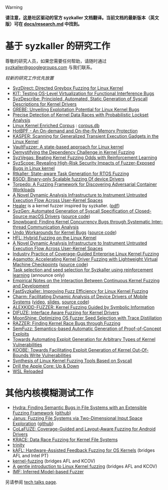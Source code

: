 > [!WARNING]
>
> **请注意，这是社区驱动的官方 syzkaller 文档翻译。当前文档的最新版本（英文版）可在 [docs/research.md](/docs/research.md) 中找到。**

# 基于 syzkaller 的研究工作

尊敬的研究人员，如果您需要任何帮助，请随时通过 syzkaller@googlegroups.com 与我们联系。

_较新的研究工作优先放置_
* [SyzDirect: Directed Greybox Fuzzing for Linux Kernel](https://dl.acm.org/doi/abs/10.1145/3576915.3623146)
* [KIT: Testing OS-Level Virtualization for Functional Interference Bugs](https://doi.org/10.1145/3575693.3575731)
* [SyzDescribe: Principled, Automated, Static Generation of Syscall Descriptions for Kernel Drivers](https://github.com/seclab-ucr/SyzDescribe)
* [GREBE: Unveiling Exploitation Potential for Linux Kernel Bugs](https://zplin.me/papers/GREBE.pdf)
* [Precise Detection of Kernel Data Races with Probabilistic Lockset Analysis](https://www.cs.columbia.edu/~gabe/files/oakland2023_pla.pdf)
* [Linux Kernel Enriched Corpus](https://github.com/cmu-pasta/linux-kernel-enriched-corpus) : [corpus.db](https://github.com/cmu-pasta/linux-kernel-enriched-corpus/raw/main/corpus.db)
* [HotBPF - An On-demand and On-the-fly Memory Protection](https://www.youtube.com/watch?v=1KSLTsgxaSU)
* [KASPER: Scanning for Generalized Transient Execution Gadgets in the Linux Kernel](https://www.vusec.net/projects/kasper/)
* [VaultFuzzer: A state-based approach for Linux kernel](https://hardenedvault.net/blog/2021-09-13-vaultfuzzer/)
* [Demystifying the Dependency Challenge in Kernel Fuzzing](https://conf.researchr.org/details/icse-2022/icse-2022-papers/89/Demystifying-the-Dependency-Challenge-in-Kernel-Fuzzing)
* [SyzVegas: Beating Kernel Fuzzing Odds with Reinforcement Learning](https://www.usenix.org/conference/usenixsecurity21/presentation/wang-daimeng)
* [SyzScope: Revealing High-Risk Security Impacts of Fuzzer-Exposed Bugs in Linux kernel](https://www.usenix.org/conference/usenixsecurity22/presentation/zou)
* [Rtkaller: State-aware Task Generation for RTOS Fuzzing](http://www.wingtecher.com/themes/WingTecherResearch/assets/papers/emsoft21.pdf)
* [BSOD: Binary-only Scalable fuzzing Of device Drivers](https://dmnk.co/raid21-bsod.pdf)
* [Torpedo: A Fuzzing Framework for Discovering Adversarial Container Workloads](https://vtechworks.lib.vt.edu/handle/10919/104159)
* [A Novel Dynamic Analysis Infrastructure to Instrument Untrusted Execution Flow Across User-Kernel Spaces](https://ieeexplore.ieee.org/abstract/document/9519439)
* [Healer](https://github.com/SunHao-0/healer) is a kernel fuzzer inspired by syzkaller. ([pdf](http://www.wingtecher.com/themes/WingTecherResearch/assets/papers/healer-sosp21.pdf))
* [SyzGen: Automated Generation of Syscall Specification of Closed-Source macOS Drivers](https://www.cs.ucr.edu/~zhiyunq/pub/ccs21_syzgen.pdf) ([source code](https://github.com/seclab-ucr/SyzGen_setup))
* [Snowboard: Finding Kernel Concurrency Bugs through Systematic Inter-thread Communication Analysis](https://dl.acm.org/doi/10.1145/3477132.3483549)
* [Undo Workarounds for Kernel Bugs](https://www.usenix.org/system/files/sec21fall-talebi.pdf) ([source code](https://trusslab.github.io/hecaton))
* [HFL: Hybrid Fuzzing on the Linux Kernel](https://www.ndss-symposium.org/wp-content/uploads/2020/02/24018-paper.pdf)
* [A Novel Dynamic Analysis Infrastructure to Instrument Untrusted Execution Flow Across User-Kernel Spaces](https://www.computer.org/csdl/proceedings-article/sp/2021/893400a402/1mbmHSlbmvK)
* [Industry Practice of Coverage-Guided Enterprise Linux Kernel Fuzzing](http://wingtecher.com/themes/WingTecherResearch/assets/papers/fse19-linux-kernel.pdf)
* [Agamotto: Accelerating Kernel Driver Fuzzing with Lightweight Virtual Machine Checkpoints](https://www.usenix.org/conference/usenixsecurity20/presentation/song) ([source code](https://github.com/securesystemslab/agamotto))
* [Task selection and seed selection for Syzkaller using reinforcement learning](https://groups.google.com/d/msg/syzkaller/eKPD4ZpJ66o/UqO_K-SMFwAJ) (announce only)
* [Empirical Notes on the Interaction Between Continuous Kernel Fuzzing and Development](http://users.utu.fi/kakrind/publications/19/vulnfuzz_camera.pdf)
* [FastSyzkaller: Improving Fuzz Efficiency for Linux Kernel Fuzzing](https://iopscience.iop.org/article/10.1088/1742-6596/1176/2/022013)
* [Charm: Facilitating Dynamic Analysis of Device Drivers of Mobile Systems](https://www.usenix.org/system/files/conference/usenixsecurity18/sec18-talebi.pdf)
([video](https://www.usenix.org/conference/usenixsecurity18/presentation/talebi),
[slides](https://www.usenix.org/sites/default/files/conference/protected-files/security18_slides_talebi.pdf),
[source code](https://trusslab.github.io/charm))
* [ALEXKIDD-FUZZER: Kernel Fuzzing Guided by Symbolic Information](https://www.cerias.purdue.edu/assets/symposium/2018-posters/829-D1B.pdf)
* [DIFUZE: Interface Aware Fuzzing for Kernel Drivers](https://acmccs.github.io/papers/p2123-corinaA.pdf)
* [MoonShine: Optimizing OS Fuzzer Seed Selection with Trace Distillation](http://www.cs.columbia.edu/~suman/docs/moonshine.pdf)
* [RAZZER: Finding Kernel Race Bugs through Fuzzing](https://lifeasageek.github.io/papers/jeong:razzer.pdf)
* [SemFuzz: Semantics-based Automatic Generation of Proof-of-Concept Exploits](https://www.informatics.indiana.edu/xw7/papers/p2139-you.pdf)
* [Towards Automating Exploit Generation for Arbitrary Types of Kernel Vulnerabilities](https://i.blackhat.com/us-18/Thu-August-9/us-18-Wu-Towards-Automating-Exploit-Generation-For-Arbitrary-Types-of-Kernel-Vulnerabilities-wp.pdf)
* [KOOBE: Towards Facilitating Exploit Generation of Kernel Out-Of-Bounds Write Vulnerabilities](https://www.usenix.org/system/files/sec20summer_chen-weiteng_prepub.pdf)
* [Synthesis of Linux Kernel Fuzzing Tools Based on Syscall](http://dpi-proceedings.com/index.php/dtcse/article/download/14990/14503)
* [Drill the Apple Core: Up & Down](https://i.blackhat.com/eu-18/Wed-Dec-5/eu-18-Juwei_Lin-Drill-The-Apple-Core.pdf)
* [WSL Reloaded](https://www.slideshare.net/AnthonyLAOUHINETSUEI/wsl-reloaded)

# 其他内核模糊测试工作

* [Hydra: Finding Semantic Bugs in File Systems with an Extensible Fuzzing Framework](https://squizz617.github.io/pubs/hydra-sosp19.pdf) ([github](https://github.com/sslab-gatech/hydra))
* [Janus: Fuzzing File Systems via Two-Dimensional Input Space Exploration](https://gts3.org/assets/papers/2019/xu:janus.pdf) ([github](https://github.com/sslab-gatech/janus))
* [CoLaFUZE: Coverage-Guided and Layout-Aware Fuzzing for Android Drivers](https://www.jstage.jst.go.jp/article/transinf/E104.D/11/E104.D_2021NGP0005/_pdf)
* [KRACE: Data Race Fuzzing for Kernel File Systems](https://www.cc.gatech.edu/~mxu80/pubs/xu:krace.pdf)
* [trinity](https://github.com/kernelslacker/trinity)
* [kAFL: Hardware-Assisted Feedback Fuzzing for OS Kernels](https://www.usenix.org/system/files/conference/usenixsecurity17/sec17-schumilo.pdf) (bridges AFL and Intel PT)
* [kernel-fuzzing](https://github.com/oracle/kernel-fuzzing) (bridges AFL and KCOV)
* [A gentle introduction to Linux Kernel fuzzing](https://blog.cloudflare.com/a-gentle-introduction-to-linux-kernel-fuzzing/) (bridges AFL and KCOV)
* [IMF: Inferred Model-based Fuzzer](https://acmccs.github.io/papers/p2345-hanA.pdf)

另请参阅 [tech talks page](/docs/talks.md).
